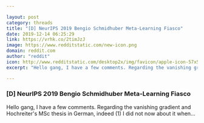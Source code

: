```yaml
---

layout: post
category: threads
title: "[D] NeurIPS 2019 Bengio Schmidhuber Meta-Learning Fiasco"
date: 2019-12-14 06:25:29
link: https://vrhk.co/2timJzJ
image: https://www.redditstatic.com/new-icon.png
domain: reddit.com
author: "reddit"
icon: http://www.redditstatic.com/desktop2x/img/favicon/apple-icon-57x57.png
excerpt: "Hello gang, I have a few comments. Regarding the vanishing gradient and Hochreiter's MSc thesis in German, indeed (1) I did not now about it when..."

---
```


### [D] NeurIPS 2019 Bengio Schmidhuber Meta-Learning Fiasco

Hello gang, I have a few comments. Regarding the vanishing gradient and Hochreiter's MSc thesis in German, indeed (1) I did not now about it when...